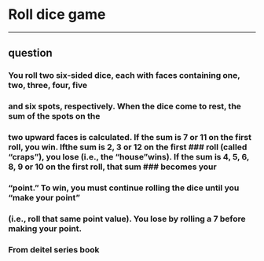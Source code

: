 # Roll dice game
-------------------------------------------
## question

### You roll two six-sided dice, each with faces containing one, two, three, four, five
### and six spots, respectively. When the dice come to rest, the sum of the spots on the
### two upward faces is calculated. If the sum is 7 or 11 on the first roll, you win. Ifthe sum is 2, 3 or 12 on the first ### roll (called “craps”), you lose (i.e., the “house”wins). If the sum is 4, 5, 6, 8, 9 or 10 on the first roll, that sum ### becomes your
### “point.” To win, you must continue rolling the dice until you “make your point”
### (i.e., roll that same point value). You lose by rolling a 7 before making your point. 

### From deitel series book
